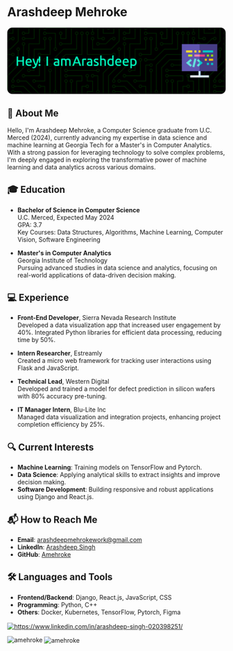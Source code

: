 # Arashdeep Mehroke

![MasterHead](https://github.com/Amehroke/header/blob/main/github-header-image%20(1).png?raw=true)

## 👋 About Me

Hello, I'm Arashdeep Mehroke, a Computer Science graduate from U.C. Merced (2024), currently advancing my expertise in data science and machine learning at Georgia Tech for a Master's in Computer Analytics. With a strong passion for leveraging technology to solve complex problems, I'm deeply engaged in exploring the transformative power of machine learning and data analytics across various domains.

## 🎓 Education

- **Bachelor of Science in Computer Science**\
  U.C. Merced, Expected May 2024\
  GPA: 3.7\
  Key Courses: Data Structures, Algorithms, Machine Learning, Computer Vision, Software Engineering

- **Master's in Computer Analytics**\
  Georgia Institute of Technology\
  Pursuing advanced studies in data science and analytics, focusing on real-world applications of data-driven decision making.

## 💻 Experience

- **Front-End Developer**, Sierra Nevada Research Institute\
  Developed a data visualization app that increased user engagement by 40%. Integrated Python libraries for efficient data processing, reducing time by 50%.

- **Intern Researcher**, Estreamly\
  Created a micro web framework for tracking user interactions using Flask and JavaScript.

- **Technical Lead**, Western Digital\
  Developed and trained a model for defect prediction in silicon wafers with 80% accuracy pre-tuning.

- **IT Manager Intern**, Blu-Lite Inc\
  Managed data visualization and integration projects, enhancing project completion efficiency by 25%.

## 🔍 Current Interests

- **Machine Learning**: Training models on TensorFlow and Pytorch.
- **Data Science**: Applying analytical skills to extract insights and improve decision making.
- **Software Development**: Building responsive and robust applications using Django and React.js.

## 📬 How to Reach Me

- **Email**: [arashdeepmehrokework@gmail.com](mailto:arashdeepmehrokework@gmail.com)
- **LinkedIn**: [Arashdeep Singh](https://www.linkedin.com/in/arashdeep-singh-020398251/)
- **GitHub**: [Amehroke](https://github.com/Amehroke)

## 🛠️ Languages and Tools

- **Frontend/Backend**: Django, React.js, JavaScript, CSS
- **Programming**: Python, C++
- **Others**: Docker, Kubernetes, TensorFlow, Pytorch, Figma

<p align="left">
<a href="https://linkedin.com/in/https://www.linkedin.com/in/arashdeep-singh-020398251/" target="blank"><img align="center" src="https://raw.githubusercontent.com/rahuldkjain/github-profile-readme-generator/master/src/images/icons/Social/linked-in-alt.svg" alt="https://www.linkedin.com/in/arashdeep-singh-020398251/" height="30" width="40" /></a>
</p>

<p><img align="left" src="https://github-readme-stats.vercel.app/api/top-langs?username=amehroke&show_icons=true&locale=en&layout=compact" alt="amehroke" /></p>

<p>&nbsp;<img align="center" src="https://github-readme-stats.vercel.app/api?username=amehroke&show_icons=true&locale=en" alt="amehroke" /></p>
